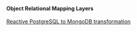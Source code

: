 #### Object Relational Mapping Layers


[Reactive PostgreSQL to MongoDB transformation](https://groups.google.com/forum/#!topic/meteor-talk/_eemT_X1nbk)  

